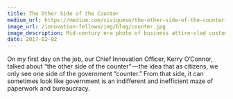 ```yaml
---
title: The Other Side of the Counter
medium_url: https://medium.com/civiqueso/the-other-side-of-the-counter-d774f64eb74f
image_url: /innovation-fellows/img/blog/counter.jpg
image_description: Mid-century era photo of business attire-clad customers standing at a long counter. The employees are obscured by panels and metal grating.
date: 2017-02-02
---
```


On my first day on the job, our Chief Innovation Officer, Kerry O’Connor, talked about “the other side of the counter” — the idea that as citizens, we only see one side of the government “counter.” From that side, it can sometimes look like government is an indifferent and inefficient maze of paperwork and bureaucracy.
